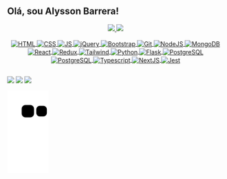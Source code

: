 ## Olá, sou Alysson Barrera!

<div align="center">
  <a href="https://github.com/alyssonbarrera" />
  <img height="160em" src="https://github-readme-stats.vercel.app/api?username=alyssonbarrera&show_icons=true&theme=dark&include_all_commits=true&count_private=true"/>
  <img height="160em" src="https://github-readme-stats.vercel.app/api/top-langs/?username=alyssonbarrera&layout=compact&langs_count=7&theme=dark" />
</div>
<div align="center" style="display: inline_block"><br>
  <img align="center" alt="HTML" height="40" src="https://xesque.rocketseat.dev/platform/tech/html5.svg" />
  <img align="center" alt="CSS" height="40" src="https://xesque.rocketseat.dev/platform/tech/css3.svg" />
  <img align="center" alt="JS" height="40" src="https://xesque.rocketseat.dev/platform/tech/javascript.svg" />
  <img align="center" alt="jQuery" height="40" src="https://xesque.rocketseat.dev/platform/tech/jquery.svg" />
  <img align="center" alt="Bootstrap" height="40" src="https://xesque.rocketseat.dev/platform/tech/bootstrap.svg" />
  <img align="center" alt="Git" height="40" src="https://xesque.rocketseat.dev/platform/tech/git.svg" />
  <img align="center" alt="NodeJS" height="40" src="https://xesque.rocketseat.dev/platform/tech/node.svg" />
  <img align="center" alt="MongoDB" height="40" src="https://xesque.rocketseat.dev/platform/tech/mongodb.svg" />
  <img align="center" alt="React" height="40" src="https://xesque.rocketseat.dev/platform/tech/reactjs.svg" />
  <img align="center" alt="Redux" height="40" src="https://xesque.rocketseat.dev/platform/tech/redux.svg" />
  <img align="center" alt="Tailwind" height="40" src="https://xesque.rocketseat.dev/platform/tech/tailwind.svg" />
  <img align="center" alt="Python" height="40" src="https://xesque.rocketseat.dev/platform/tech/python.svg" />
  <img align="center" alt="Flask" height="40"" src="https://xesque.rocketseat.dev/platform/tech/flask.svg" />
  <img align="center" alt="PostgreSQL" height="40" src="https://xesque.rocketseat.dev/platform/tech/postgresql.svg" />
  <img align="center" alt="PostgreSQL" height="40" src="https://xesque.rocketseat.dev/platform/tech/aws.svg" />
  <img align="center" alt="Typescript" height="40" src="https://xesque.rocketseat.dev/platform/tech/typescript.svg" />
  <img align="center" alt="NextJS" height="40" src="https://xesque.rocketseat.dev/platform/tech/nextjs.svg" />
  <img align="center" alt="Jest" height="40" src="https://xesque.rocketseat.dev/platform/tech/jest.svg" />
  <!-- icons from: https://www.rocketseat.com.br-->
</div>
  
  ##
 
<div> 

  <a href="https://www.linkedin.com/in/alysson-barrera/" target="_blank"><img src="https://img.shields.io/badge/-LinkedIn-%230077B5?style=for-the-badge&logo=linkedin&logoColor=white" target="_blank"></a>
  <a href = "mailto:alyssonbarrera.s@gmail.com"><img src="https://img.shields.io/badge/-Gmail-%23333?style=for-the-badge&logo=gmail&logoColor=white" target="_blank"></a> 
  <a href="https://www.instagram.com/alyssonbarrera/" target="_blank"><img src="https://img.shields.io/badge/-Instagram-%23E4405F?style=for-the-badge&logo=instagram&logoColor=white" target="_blank"></a>
 
  ![Snake animation](https://github.com/alyssonbarrera/alyssonbarrera/blob/output/github-contribution-grid-snake.svg)
 
</div>
